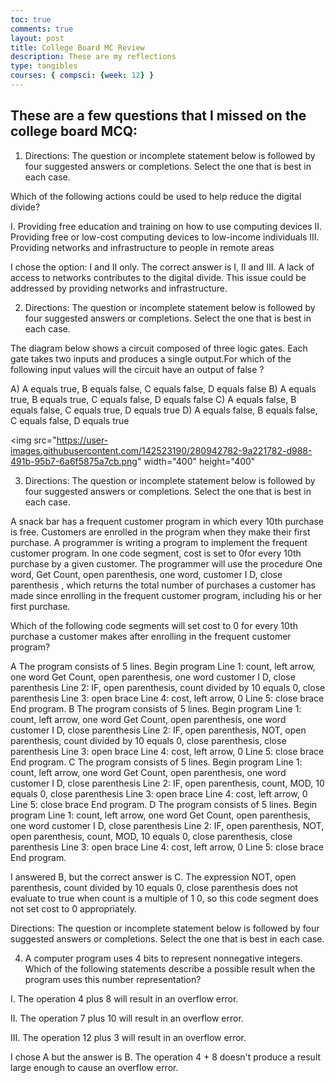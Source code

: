 ```yaml
---
toc: true
comments: true
layout: post
title: College Board MC Review
description: These are my reflections
type: tangibles
courses: { compsci: {week: 12} }
---
```


## These are a few questions that I missed on the college board MCQ:

1. Directions: The question or incomplete statement below is followed by four suggested answers or completions. Select the one that is best in each case.

Which of the following actions could be used to help reduce the digital divide?

I.   Providing free education and training on how to use computing devices
II.  Providing free or low-cost computing devices to low-income individuals
III. Providing networks and infrastructure to people in remote areas

I chose the option: I and II only. The correct answer is I, II and III.  A lack of access to networks contributes to the digital divide. This issue could be addressed by providing networks and infrastructure.

2. Directions: The question or incomplete statement below is followed by four suggested answers or completions. Select the one that is best in each case.

The diagram below shows a circuit composed of three logic gates. Each gate takes two inputs and produces a single output.For which of the following input values will the circuit have an output of false ?

A) A equals true, B equals false, C equals false, D equals false
B) A equals true, B equals true, C equals false, D equals false
C) A equals false, B equals false, C equals true, D equals true
D) A equals false, B equals false, C equals false, D equals true

<img src="https://user-images.githubusercontent.com/142523190/280942782-9a221782-d988-491b-95b7-6a6f5875a7cb.png"
         width="400" height="400"

3. Directions: The question or incomplete statement below is followed by four suggested answers or completions. Select the one that is best in each case.

A snack bar has a frequent customer program in which every 10th purchase is free. Customers are enrolled in the program when they make their first purchase. A programmer is writing a program to implement the frequent customer program. In one code segment, cost is set to 0for every 10th purchase by a given customer. The programmer will use the procedure One word, Get Count, open parenthesis, one word, customer I D, close parenthesis , which returns the total number of
purchases a customer has made since enrolling in the frequent customer program, including his or her first purchase.

Which of the following code segments will set cost to 0 for every 10th purchase a customer makes after enrolling in the frequent customer program?

A
The program consists of 5 lines. Begin program Line 1: count, left arrow, one word Get Count, open parenthesis, one word customer I D, close parenthesis Line 2: IF, open parenthesis, count divided by 10 equals 0, close parenthesis Line 3: open brace Line 4: cost, left arrow, 0 Line 5: close brace End program.
B
The program consists of 5 lines. Begin program Line 1: count, left arrow, one word Get Count, open parenthesis, one word customer  I D, close parenthesis Line 2: IF, open parenthesis, NOT, open parenthesis, count divided by 10 equals 0, close parenthesis, close parenthesis Line 3: open brace Line 4: cost, left arrow, 0 Line 5: close brace End program.
C
The program consists of 5 lines. Begin program Line 1: count, left arrow, one word Get Count, open parenthesis, one word customer I D, close parenthesis Line 2: IF, open parenthesis, count, MOD, 10 equals 0, close parenthesis Line 3: open brace Line 4: cost, left arrow, 0 Line 5: close brace End program.
D
The program consists of 5 lines. Begin program Line 1: count, left arrow, one word Get Count, open parenthesis, one word customer I D, close parenthesis Line 2: IF, open parenthesis, NOT, open parenthesis, count, MOD, 10 equals 0, close parenthesis, close parenthesis Line 3: open brace Line 4: cost, left arrow, 0 Line 5: close brace End program.

I answered B, but the correct answer is C. The expression NOT, open parenthesis, count divided by 10 equals 0, close parenthesis does not evaluate to true when count is a multiple of 1 0, so this code segment does not set cost to 0 appropriately.

Directions: The question or incomplete statement below is followed by four suggested answers or completions. Select the one that is best in each case.

4. A computer program uses 4 bits to represent nonnegative integers. Which of the following statements describe a possible result when the program uses this number representation?

I. The operation 4 plus 8 will result in an overflow error.

II. The operation 7 plus 10 will result in an overflow error.

III. The operation 12 plus 3 will result in an overflow error.

I chose A but the answer is B. The operation 4 + 8 doesn't produce a result large enough to cause an overflow error. 